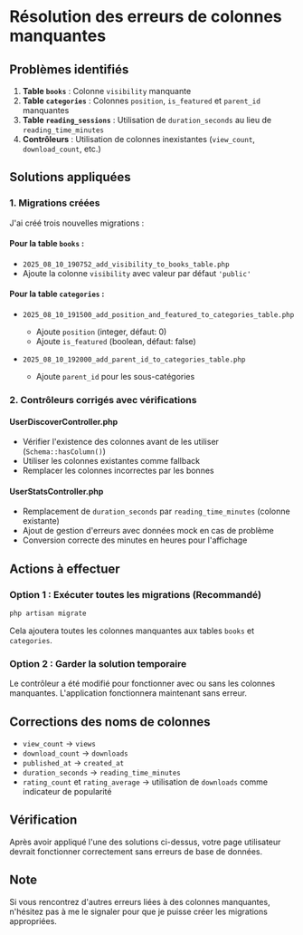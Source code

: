 # Résolution des erreurs de colonnes manquantes

## Problèmes identifiés
1. **Table `books`** : Colonne `visibility` manquante
2. **Table `categories`** : Colonnes `position`, `is_featured` et `parent_id` manquantes
3. **Table `reading_sessions`** : Utilisation de `duration_seconds` au lieu de `reading_time_minutes`
4. **Contrôleurs** : Utilisation de colonnes inexistantes (`view_count`, `download_count`, etc.)

## Solutions appliquées

### 1. Migrations créées
J'ai créé trois nouvelles migrations :

#### Pour la table `books` :
- `2025_08_10_190752_add_visibility_to_books_table.php`
- Ajoute la colonne `visibility` avec valeur par défaut `'public'`

#### Pour la table `categories` :
- `2025_08_10_191500_add_position_and_featured_to_categories_table.php`
  - Ajoute `position` (integer, défaut: 0)
  - Ajoute `is_featured` (boolean, défaut: false)
  
- `2025_08_10_192000_add_parent_id_to_categories_table.php`
  - Ajoute `parent_id` pour les sous-catégories

### 2. Contrôleurs corrigés avec vérifications

#### UserDiscoverController.php
- Vérifier l'existence des colonnes avant de les utiliser (`Schema::hasColumn()`)
- Utiliser les colonnes existantes comme fallback
- Remplacer les colonnes incorrectes par les bonnes

#### UserStatsController.php
- Remplacement de `duration_seconds` par `reading_time_minutes` (colonne existante)
- Ajout de gestion d'erreurs avec données mock en cas de problème
- Conversion correcte des minutes en heures pour l'affichage

## Actions à effectuer

### Option 1 : Exécuter toutes les migrations (Recommandé)
```bash
php artisan migrate
```
Cela ajoutera toutes les colonnes manquantes aux tables `books` et `categories`.

### Option 2 : Garder la solution temporaire
Le contrôleur a été modifié pour fonctionner avec ou sans les colonnes manquantes. L'application fonctionnera maintenant sans erreur.

## Corrections des noms de colonnes
- `view_count` → `views` 
- `download_count` → `downloads`  
- `published_at` → `created_at`
- `duration_seconds` → `reading_time_minutes`
- `rating_count` et `rating_average` → utilisation de `downloads` comme indicateur de popularité

## Vérification
Après avoir appliqué l'une des solutions ci-dessus, votre page utilisateur devrait fonctionner correctement sans erreurs de base de données.

## Note
Si vous rencontrez d'autres erreurs liées à des colonnes manquantes, n'hésitez pas à me le signaler pour que je puisse créer les migrations appropriées.